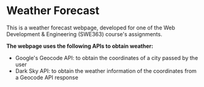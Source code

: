 <h1>Weather Forecast</h1>


<p>This is a weather forecast webpage, developed for one of the Web Development & Engineering (SWE363) course's assignments.</p>

<b>The webpage uses the following APIs to obtain weather:</b>
<ul>
    <li>Google's Geocode API: to obtain the coordinates of a city passed by the user</li>
    <li>Dark Sky API: to obtain the weather information of the coordinates from a Geocode API response</li>
</ul>
